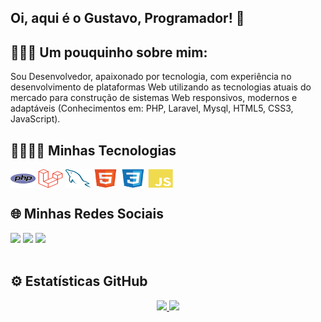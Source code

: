 ## Oi, aqui é o Gustavo, Programador! 👋
## 🧑🏽‍💻 Um pouquinho sobre mim:
<div>
  <p>
    Sou Desenvolvedor, apaixonado por tecnologia, com experiência no desenvolvimento de plataformas 
    Web utilizando as tecnologias atuais do mercado para construção de sistemas Web responsivos, 
    modernos e adaptáveis (Conhecimentos em: PHP, Laravel, Mysql, HTML5, CSS3, JavaScript).
  </p>
</div>

## 👨🏽‍💻🚀 Minhas Tecnologias  
  
<div style="display: inline_block">
  
  <img align="center" alt="PHP" height="30" width="40" src="https://raw.githubusercontent.com/devicons/devicon/master/icons/php/php-original.svg">
  <img align="center" alt="Laravel" height="30" width="40" src="https://raw.githubusercontent.com/devicons/devicon/master/icons/laravel/laravel-original.svg">
  <img align="center" alt="Mysql" height="30" width="40" src="https://raw.githubusercontent.com/devicons/devicon/master/icons/mysql/mysql-original.svg">
  <img align="center" alt="HTML" height="30" width="40" src="https://raw.githubusercontent.com/devicons/devicon/master/icons/html5/html5-original.svg">
  <img align="center" alt="CSS" height="30" width="40" src="https://raw.githubusercontent.com/devicons/devicon/master/icons/css3/css3-original.svg">
  <img align="center" alt="JavaScript" height="30" width="40" src="https://raw.githubusercontent.com/devicons/devicon/master/icons/javascript/javascript-plain.svg">
  </div>

  ## 🌐 Minhas Redes Sociais

  <div> 
  <a href= "https://wa.me/5524992438454" target="_blank"><img src="https://img.shields.io/badge/WhatsApp-250366?style=for-the-badge&logo-whatsapp&logoColor=white"></a>
  <a href= "https://www.instagram.com/gustavo.haugusto?igsh=MWJoYnltZmE4cm9mOQ==" target="_blank"><img src="https://img.shields.io/badge/-Instagram-%23E4405F?style=for-the-badge&logo=instagram&logoColor=white" target="_blank"></a>
  <a href="https://www.linkedin.com/in/gustavo-augusto-244a01313?utm_source=share&utm_campaign=share_via&utm_content=profile&utm_medium=android_app"><img src="https://img.shields.io/badge/-LinkedIn-%230077B5?style=for-the-badge&logo=linkedin&logoColor=white" target="_blank"></a> 
</div>
  
 
</div><br>

## ⚙️ Estatísticas GitHub

<div align="center">
  <a href="https://github.com/Guhaugusto">
  <img height="170em" src="https://github-readme-stats.vercel.app/api?username=Guhaugusto&show_icons=true&theme=dark&include_all_commits=true&count_private=true"/>
  <img height="170em" src="https://github-readme-stats.vercel.app/api/top-langs/?username=Guhaugusto&layout=compact&langs_count=7&theme=dark"/>
</div>
